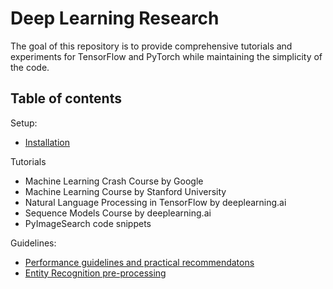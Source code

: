 # Deep Learning Research

The goal of this repository is to provide comprehensive tutorials and experiments for TensorFlow and PyTorch while maintaining the simplicity of the code.

## Table of contents

Setup:

- <a href='docs/installation.md'>Installation</a><br>

<!-- Research: -->

Tutorials

- Machine Learning Crash Course by Google
- Machine Learning Course by Stanford University
- Natural Language Processing in TensorFlow by deeplearning.ai
- Sequence Models Course by deeplearning.ai
- PyImageSearch code snippets

Guidelines:

- <a href='docs/performance.md'>Performance guidelines and practical recommendatons</a><br>
- <a href='docs/ner.md'>Entity Recognition pre-processing</a><br>

<!-- ## Tips & Tricks -->
